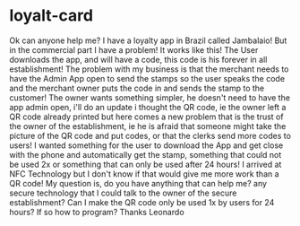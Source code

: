 # loyalt-card
Ok can anyone help me?  I have a loyalty app in Brazil called Jambalaio!  But in the commercial part I have a problem! It works like this! The User downloads the app, and will have a code, this code is his forever in all establishment! The problem with my business is that the merchant needs to have the Admin App open to send the stamps so the user speaks the code and the merchant owner puts the code in and sends the stamp to the customer!  The owner wants something simpler, he doesn't need to have the app admin open, i'll do an update i thought the QR code, ie the owner left a QR code already printed but here comes a new problem that is the trust of the owner of the establishment, ie he is afraid that someone might take the picture of the QR code and put codes, or that the clerks send more codes to users!  I wanted something for the user to download the App and get close with the phone and automatically get the stamp, something that could not be used 2x or something that can only be used after 24 hours! I arrived at NFC Technology but I don't know if that would give me more work than a QR code!  My question is, do you have anything that can help me? any secure technology that I could talk to the owner of the secure establishment?  Can I make the QR code only be used 1x by users for 24 hours? If so how to program?  Thanks  Leonardo
